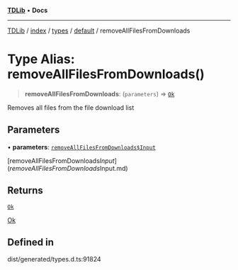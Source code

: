 [**TDLib**](../../../../../../README.md) • **Docs**

***

[TDLib](../../../../../../modules.md) / [index](../../../../../README.md) / [types](../../../README.md) / [default](../README.md) / removeAllFilesFromDownloads

# Type Alias: removeAllFilesFromDownloads()

> **removeAllFilesFromDownloads**: (`parameters`) => [`Ok`](Ok-1.md)

Removes all files from the file download list

## Parameters

• **parameters**: [`removeAllFilesFromDownloads$Input`](removeAllFilesFromDownloads$Input.md)

[removeAllFilesFromDownloads$Input](removeAllFilesFromDownloads$Input.md)

## Returns

[`Ok`](Ok-1.md)

[Ok](Ok-1.md)

## Defined in

dist/generated/types.d.ts:91824
